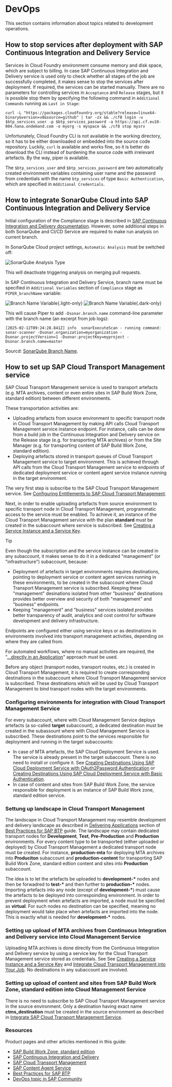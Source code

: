 # DevOps

This section contains information about topics related to development operations.

## How to stop services after deployment with SAP Continuous Integration and Delivery Service

Services in Cloud Foundry environment consume memory and disk space, which are subject to billing. In case SAP Continuous Integration and Delivery service is used only to check whether all stages of the job are successfully completed, it makes sense to stop the services after deployment. If required, the services can be started manually. There are no parameters for controlling services in `Acceptance` and `Release` stages, but it is possible stop them by specifying the following command in `Additional Commands` running as `Last in Stage`:

```Shell
curl -L "https://packages.cloudfoundry.org/stable?release=linux64-binary&version=v8&source=github" | tar -zx && ./cf8 login -u $btp_services_user -p $btp_services_password -a https://api.cf.eu10-004.hana.ondemand.com -o myorg -s myspace && ./cf8 stop mysrv
```

Unfortunately, Cloud Foundry CLI is not available in the working directory, so it has to be either downloaded or embedded into the source code repository. Luckily, `curl` is available and works fine, so it is better do download the CLI instead of burdening the source code with irrelevant artefacts. By the way, piper is available.

The `$btp_services_user` and `$btp_services_password` are two automatically created environment variables containing user name and the password from credentials with the name `btp_services` of type `Basic Authentication`, which are specified in `Additional Credentials`.

## How to integrate SonarQube Cloud into SAP Continuous Integration and Delivery Service

Initial configuration of the Compliance stage is described in [SAP Continuous Integration and Delivery documentation](https://help.sap.com/docs/CONTINUOUS_DELIVERY/99c72101f7ee40d0b2deb4df72ba1ad3/configure-sap-cloud-application-programming-model-job-in-job-editor?version=Cloud#compliance). However, some additional steps in both SonarQube and CI/CD Service are required to make run analysis on current branch.

In SonarQube Cloud project settings, `Automatic Analysis` must be switched off:

![SonarQube Analysis Type](/assets/images/sonarqube-analysis.png)

This will deactivate triggering analysis on merging pull requests.

In SAP Continuous Integration and Delivery Service, branch name must be specified in `Additional Variables` section of `Compliance` stage as `PIPER_branchName` variable:

![Branch Name Variable](/assets/images/cicd-compliance-branch-variable-light.png){.light-only}
![Branch Name Variable](/assets/images/cicd-compliance-branch-variable-dark.png){.dark-only}

This will cause Piper to add `-Dsonar.branch.name` command-line parameter with the branch name (an excerpt from job logs):

```Shell
[2025-02-12T09:24:28.841Z] info  sonarExecuteScan - running command: sonar-scanner -Dsonar.organization=myorganization -Dsonar.projectVersion=1 -Dsonar.projectKey=myproject -Dsonar.branch.name=master
```

Sourcd: [SonarQube Branch Name](https://www.project-piper.io/steps/sonarExecuteScan/#branchname).

## How to set up SAP Cloud Transport Management service

SAP Cloud Transport Management service is used to transport artefacts (e.g. MTA archives, content or even entire sites in SAP Build Work Zone, standard edition) between different environments.

These transportation activities are:

- Uploading artefacts from source environment to specific transport node in Cloud Transport Management by making API calls Cloud Transport Management service instance endpoint. For instance, calls can be done from a build job in the Continuous Integration and Delivery service on the Release stage (e.g. for transporting MTA archives) or from the Site Manager (e.g. for transporting content of SAP Build Work Zone, standard edition).
- Deploying artefacts stored in transport queues of Cloud Transport Management service to target environment. This is achieved through API calls from the Cloud Transport Management service to endpoints of dedicated deployment service or content agent service instance running in the target environment.

The very first step is subscribe to the SAP Cloud Transport Management service. See [Configuring Entitlements to SAP Cloud Transport Management](https://help.sap.com/docs/cloud-transport-management/sap-cloud-transport-management/configuring-entitlements-to-sap-cloud-transport-management).

Next, in order to enable uploading artefacts from source environment to specific transport node in Cloud Transport Management, programmatic access to the service must be enabled. To achieve it, an instance of the Cloud Transport Management service with the plan **standard** must be created in the subaccount where service is subscribed. See [Creating a Service Instance and a Service Key](https://help.sap.com/docs/cloud-transport-management/sap-cloud-transport-management/creating-service-instance-and-service-key).

> [!TIP]
> Even though the subscription and the service instance can be created in any subaccount, it makes sense to do it in a dedicated "management" (or "infrastructure") subaccount, because:
>
> - Deployment of artefacts in target environments requires destinations, pointing to deployment service or content agent services running in these environments, to be created in the subaccount where Cloud Transport Management service is subscribed. Keeping these "management" desinations isolated from other "business" destinations provides better overview and security of both "management" and "business" endpoints.
> - Keeping "management" and "business" services isolated provides better transparency of audit, analytics and cost control for software development and delivery infrastructure.

Endpoints are configured either using service keys or as destinations in environments involved into transport management activities, depending on where they are called from.

For automated workflows, where no manual activities are required, the "[...directly in an Application](https://help.sap.com/docs/cloud-transport-management/sap-cloud-transport-management/set-up-environment-to-transport-content-archives-directly-in-application)" approach must be used.

Before any object (transport nodes, transport routes, etc.) is created in Cloud Transport Management, it is required to create corresponding destinations in the subaccount where Cloud Transport Management service is subscribed. These destinations which will be used by Cloud Transport Management to bind transport nodes with the target environments.

### Configuring environments for integration with Cloud Transport Management Service

For every subaccount, where with Cloud Management Service deploys artefacts (a so-called **target** subaccount), a dedicated destination must be created in the subassount where with Cloud Management Service is subscribed. These destinations point to the services responsible for deployment and running in the target subaccounts:

- In case of MTA artefacts, the SAP Cloud Deployment Service is used. The service is already present in the target subaccount. There is no need to install or configure it. See [Creating Destinations Using SAP Cloud Deployment Service with OAuth2Password Authentication](https://help.sap.com/docs/cloud-transport-management/sap-cloud-transport-management/creating-destinations-using-sap-cloud-deployment-service-with-oauth2password-authentication) or [Creating Destinations Using SAP Cloud Deployment Service with Basic Authentication](https://help.sap.com/docs/cloud-transport-management/sap-cloud-transport-management/creating-destinations-using-sap-cloud-deployment-service-with-basic-authentication).
- In case of content and sites from SAP Build Work Zone, the service responsible for deployment is an instance of SAP Build Work zone, standard edition service.

### Settung up landscape in Cloud Transport Management

The landscape in Cloud Transport Management may resemble development and delivery landscape as described in [Delivering Applications](https://help.sap.com/docs/btp/best-practices/delivering-applications) section of [Best Practices for SAP BTP](https://help.sap.com/docs/btp/best-practices/best-practices-for-sap-btp) guide. The landscape may contain dedicated transport nodes for **Development**, **Test**, **Pre-Production** and **Production** environments. For every content type to be transported (either uploaded or deployed) by Cloud Transport Management a dedicated transport node must be created. For instance, **production-mta** for deploying MTA archives into **Produciton** subaccount and **production-content** for transporting SAP Build Work Zone, standard edtion content and sites into **Production** subaccount.

The idea is to let the artefacts be uploaded to **development-\*** nodes and then be forwadred to **test-\*** and then further to **production-\*** nodes. Importing artefacts into any node (except of **development-\***) must cause the artefacts to be deployed into correspoinding environment. In order to prevent deployment when artefacts are imported, a node must be specified as **virtual**. For such nodes no destination can be specified, meaning no deployment would take place when artefacts are imported into the node. This is exactly what is needed for **development-\*** nodes.

### Setting up upload of MTA archives from Continuous Integration and Delivery service into Cloud Management Service

Uploading MTA archives is done directly from the Continuous Integration and Delivery service by using a service key for the Cloud Transport Management service stored as credentials. See See [Creating a Service Instance and a Service Key](https://help.sap.com/docs/cloud-transport-management/sap-cloud-transport-management/creating-service-instance-and-service-key) and [Integrate Cloud Transport Management into Your Job](https://help.sap.com/docs/continuous-integration-and-delivery/sap-continuous-integration-and-delivery/integrate-cloud-transport-management-into-your-job#connect-your-job-with-sap-cloud-transport-management). No destinations in any subaccount are involved.

### Setting up upload of content and sites from SAP Build Work Zone, standard edition into Cloud Management Service

There is no need to subscribe to SAP Cloud Transport Management service in the source environment. Only a destination having exact name **ctms_destination** must be created in the source environment as described in [Integrate SAP Cloud Transport Management Service](https://help.sap.com/docs/build-work-zone-standard-edition/sap-build-work-zone-standard-edition/integrate-sap-cloud-transport-management-service).

### Resources

Product pages and other articles mentioned in this guide:

- [SAP Build Work Zone, standard edition](https://help.sap.com/docs/build-work-zone-standard-edition/sap-build-work-zone-standard-edition/what-is-sap-build-work-zone-standard-edition)
- [SAP Continuous Integration and Delivery](https://help.sap.com/docs/continuous-integration-and-delivery)
- [SAP Cloud Transport Management](https://help.sap.com/docs/cloud-transport-management/sap-cloud-transport-management/what-is-sap-cloud-transport-management)
- [SAP Content Agent Service](https://help.sap.com/docs/content-agent-service)
- [Best Practices for SAP BTP](https://help.sap.com/docs/btp/best-practices/best-practices-for-sap-btp)
- [DevOps topic in SAP Community](https://pages.community.sap.com/topics/devops)
